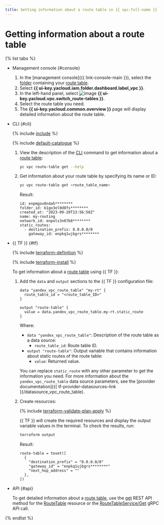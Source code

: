```yaml
---
title: Getting information about a route table in {{ vpc-full-name }}
---
```


# Getting information about a route table

{% list tabs %}

- Management console {#console}

   1. In the [management console]({{ link-console-main }}), select the [folder](../../resource-manager/concepts/resources-hierarchy.md#folder) containing your [route table](../concepts/routing.md).
   1. Select **{{ ui-key.yacloud.iam.folder.dashboard.label_vpc }}**.
   1. In the left-hand panel, select ![image](../../_assets/console-icons/route.svg) **{{ ui-key.yacloud.vpc.switch_route-tables }}**.
   1. Select the route table you need.
   1. The **{{ ui-key.yacloud.common.overview }}** page will display detailed information about the route table.

- CLI {#cli}

   {% include [include](../../_includes/cli-install.md) %}

   {% include [default-catalogue](../../_includes/default-catalogue.md) %}

   1. View the description of the [CLI](../../cli/) command to get information about a [route table](../concepts/routing.md):

      ```bash
      yc vpc route-table get --help
      ```

   1. Get information about your route table by specifying its name or ID:

      ```bash
      yc vpc route-table get <route_table_name>
      ```

      Result:

      ```text
      id: enpmgov0n4ah********
      folder_id: b1go3el0d8fs********
      created_at: "2023-09-20T13:56:58Z"
      name: my-routing
      network_id: enpols3n07b8********
      static_routes:
        - destination_prefix: 0.0.0.0/0
          gateway_id: enpkq1ujbgrs********
      ```

- {{ TF }} {#tf}

   {% include [terraform-definition](../../_tutorials/_tutorials_includes/terraform-definition.md) %}

   {% include [terraform-install](../../_includes/terraform-install.md) %}

   To get information about a [route table](../concepts/routing.md) using {{ TF }}:

   1. Add the `data` and `output` sections to the {{ TF }} configuration file:

      ```hcl
      data "yandex_vpc_route_table" "my-rt" {
        route_table_id = "<route_table_ID>"
      }

      output "route-table" {
        value = data.yandex_vpc_route_table.my-rt.static_route
      }
      ```

      Where:
      * `data "yandex_vpc_route_table"`: Description of the route table as a data source:
         * `route_table_id`: Route table ID.
      * `output "route-table"`: Output variable that contains information about static routes of the route table:
         * `value`: Returned value.

      You can replace `static_route` with any other parameter to get the information you need. For more information about the `yandex_vpc_route_table` data source parameters, see the [provider documentation]({{ tf-provider-datasources-link }}/datasource_vpc_route_table).

   1. Create resources:

      {% include [terraform-validate-plan-apply](../../_tutorials/_tutorials_includes/terraform-validate-plan-apply.md) %}

      {{ TF }} will create the required resources and display the output variable values in the terminal. To check the results, run:

      ```bash
      terraform output
      ```

      Result:

      ```text
      route-table = toset([
        {
          "destination_prefix" = "0.0.0.0/0"
          "gateway_id" = "enpkq1ujbgrs********"
          "next_hop_address" = ""
        },
      ])
      ```

- API {#api}

   To get detailed information about a [route table](../concepts/routing.md), use the [get](../api-ref/RouteTable/get.md) REST API method for the [RouteTable](../api-ref/RouteTable/index.md) resource or the [RouteTableService/Get](../api-ref/grpc/route_table_service.md#Get) gRPC API call.

{% endlist %}